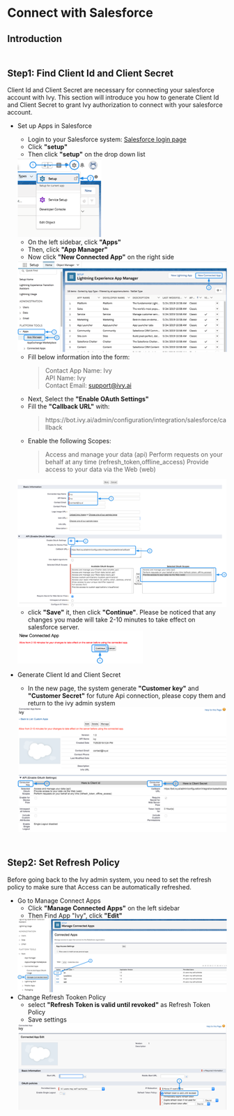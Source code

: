 Connect with Salesforce
===================================

Introduction
------------


\
Step1: Find Client Id and Client Secret
----------------------------
Client Id and Client Secret are necessary for connecting your salesforce account with Ivy. This section will introduce you how to generate Client Id and Client Secret to grant Ivy authorization to connect with your salesforce account. 

* Set up Apps in Salesforce
    * Login to your Salesforce system: <a href="https://login.salesforce.com">Salesforce login page</a>
    * Click **"setup"** 
    * Then click **"setup"** on the drop down list
    <img alt = "setup" src = "/setupPage.png" width = "40%">

    * On the left sidebar, click **"Apps"** 
    * Then, click **"App Manager"**
    * Now click **"New Connected App"** on the right side

    <img alt = "App" src = "/appPage.png">

    * Fill below information into the form:
        >Contact App Name: Ivy <br>
        >API Name: Ivy <br>
        >Contact Email: support@ivy.ai <br>
    * Next, Select the **"Enable OAuth Settings"** 
    * Fill the **"Callback URL"** with:
        > https://<span>bot.ivy</span>.ai/admin/configuration/integration/salesforce/callback
    * Enable the following Scopes:
        >Access and manage your data (api)
        >Perform requests on your behalf at any time (refresh_token,offline_access)
        >Provide access to your data via the Web (web)

    <img alt = "Build a new connected App" src = "/createApp.png">
    
    * click **"Save"** it, then click **"Continue"**. Please be noticed that any changes you made will take 2-10 minutes to take effect on salesforce server.

    <img alt = "Continue page" src = "/continue.png" width="60%">

* Generate Client Id and Client Secret
    * In the new page, the system generate **"Customer key"** and **"Customer Secret"** for future Api connection, please copy them and return to the ivy admin system

    <img alt = "Result page" src = "/resultPage.png">

\
Step2: Set Refresh Policy
--------------
Before going back to the Ivy admin system, you need to set the refresh policy to make sure that Access can be automatically refreshed. 

* Go to Manage Connect Apps
    * Click **"Manage Connected Apps"** on the left sidebar
    * Then Find App "Ivy", click **"Edit"**
    <img alt="Manage App Page" src="/manageAppPage.png">
* Change Refresh Tooken Policy
    * select **"Refresh Token is valid until revoked"** as Refresh Token Policy
    * Save settings
    <img alt="Edit Policy" src="editPolicy.png">
    


